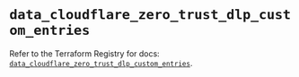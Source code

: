# `data_cloudflare_zero_trust_dlp_custom_entries`

Refer to the Terraform Registry for docs: [`data_cloudflare_zero_trust_dlp_custom_entries`](https://registry.terraform.io/providers/cloudflare/cloudflare/5.10.1/docs/data-sources/zero_trust_dlp_custom_entries).
